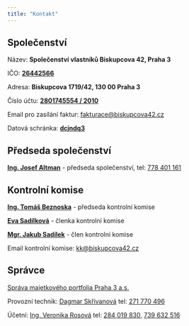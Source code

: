```yaml
---
title: "Kontakt"
---
```


## Společenství

Název: **Společenství vlastníků Biskupcova 42, Praha 3**

IČO: [**26442566**](https://or.justice.cz/ias/ui/rejstrik-firma.vysledky?subjektId=547780&typ=PLATNY)

Adresa: **Biskupcova 1719/42, 130 00 Praha 3**

Číslo účtu: [**2801745554 / 2010**](https://ib.fio.cz/ib/transparent?a=2801745554)

Email pro zasílání faktur: [fakturace@biskupcova42.cz](mailto:fakturace@biskupcova42.cz)

Datová schránka: [**dcjndq3**](https://www.mojedatovaschranka.cz/sds/detail?dbid=dcjndq3)

## Předseda společenství

[**Ing. Josef Altman**](mailto:altman@smppraha3.cz) - předseda společenství, tel: [778 401 161](tel:+420778401161)

## Kontrolní komise

[**Ing. Tomáš Beznoska**](mailto:beznoska@biskupcova42.cz) - předseda kontrolní komise

[**Eva Sadílková**](mailto:sadilkova@biskupcova42.cz) - členka kontrolní komise

[**Mgr. Jakub Sadílek**](mailto:sadilek@biskupcova42.cz) - člen kontrolní komise

Email kontrolní komise: [kk@biskupcova42.cz](mailto:kk@biskupcova42.cz)

## Správce

[Správa majetkového portfolia Praha 3 a.s.](https://www.spravanemovitosti.online/) 

Provozní technik: [Dagmar Skřivanová](mailto:skrivanova@smppraha3.cz) tel: [271 770 496](tel:+420271770496)

Účetní: [Ing. Veronika Rosová](mailto:rosova@smppraha3.cz) tel: [284 019 830](tel:+420284019830), [739 632 516](tel:+420739632516)
